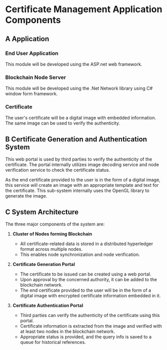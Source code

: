# Certificate Management Application Components

## A Application

### End User Application
This module will be developed using the ASP.net web framework.

### Blockchain Node Server
This module will be developed using the .Net Network library using C# window form framework.

### Certificate
The user's certificate will be a digital image with embedded information. The same image can be used to verify the authenticity.

## B Certificate Generation and Authentication System

This web portal is used by third parties to verify the authenticity of the certificate. The portal internally utilizes image decoding service and node verification service to check the certificate status.

As the end certificate provided to the user is in the form of a digital image, this service will create an image with an appropriate template and text for the certificate. This sub-system internally uses the OpenGL library to generate the image.

## C System Architecture

The three major components of the system are:

1. **Cluster of Nodes forming Blockchain**
   - All certificate-related data is stored in a distributed hyperledger format across multiple nodes.
   - This enables node synchronization and node verification.

2. **Certificate Generation Portal**
   - The certificate to be issued can be created using a web portal.
   - Upon approval by the concerned authority, it can be added to the blockchain network.
   - The end certificate provided to the user will be in the form of a digital image with encrypted certificate information embedded in it.

3. **Certificate Authentication Portal**
   - Third parties can verify the authenticity of the certificate using this portal.
   - Certificate information is extracted from the image and verified with at least two nodes in the blockchain network.
   - Appropriate status is provided, and the query info is saved to a queue for historical references.
